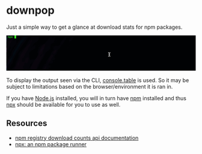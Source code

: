 # downpop
Just a simple way to get a glance at download stats for npm packages.

![downpop usage](./downpop-usage.gif)

To display the output seen via the CLI, [console.table](https://developer.mozilla.org/en-US/docs/Web/API/Console/table) is used. So it may be subject to limitations based on the browser/environment it is ran in.

If you have [Node.js](https://nodejs.org) installed, you will in turn have [npm](https://www.npmjs.com/get-npm) installed and thus [npx](https://github.com/npm/npx) should be available for you to use as well.

## Resources
- [npm registry download counts api documentation](https://github.com/npm/registry/blob/master/docs/download-counts.md)
- [npx: an npm package runner](https://medium.com/@maybekatz/introducing-npx-an-npm-package-runner-55f7d4bd282b)